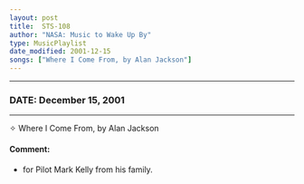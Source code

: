```yaml
---
layout: post
title:  STS-108
author: "NASA: Music to Wake Up By"
type: MusicPlaylist
date_modified: 2001-12-15
songs: ["Where I Come From, by Alan Jackson"]
---
```


----
### DATE: December 15, 2001
----
✧ Where I Come From, by Alan Jackson

#### Comment:
* for Pilot Mark Kelly from his family.



<br/>
<center>
	<a target="_blank"
	   href="https://twitter.com/intent/tweet?hashtags=Space,NASA,Playlist,NASAWakeupCalls,SpaceProgram&text={{ page.author}}, '{{ page.songs.first }}' {{ page.title }}, {{ page.date | date: '%B %d, %Y' }}. {{ site.url }}{{ page.url }} @nasawakeupcalls">
	   <i class="fab fa-twitter" alt="Tweet this page" style="font-size: 1.3em;"></i>
	</a>
	&nbsp; 	<i class="fas fa-user-astronaut" style="font-size: 1.5em;"></i> &nbsp;
    <a type="amzn" search="'Where I Come From, by Alan Jackson'" category="popular music">
        <i class="fab fa-amazon" style="font-size: 1.3em;"></i>
    </a>
</center>
